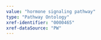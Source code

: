 ```yaml
---
value: "hormone signaling pathway"
type: "Pathway Ontology"
xref-identifier: "0000465"
xref-dataSource: "PW"
---
```

